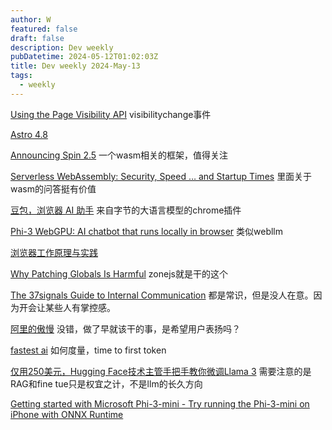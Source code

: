 ```yaml
---
author: W
featured: false
draft: false
description: Dev weekly
pubDatetime: 2024-05-12T01:02:03Z
title: Dev weekly 2024-May-13
tags:
  - weekly
---
```


[Using the Page Visibility API](https://developer.mozilla.org/en-US/blog/using-the-page-visibility-api/) visibilitychange事件

[Astro 4.8](https://astro.build/blog/astro-480/)

[Announcing Spin 2.5](https://www.fermyon.com/blog/announcing-spin-2-5) 一个wasm相关的框架，值得关注

[Serverless WebAssembly: Security, Speed … and Startup Times](https://thenewstack.io/serverless-webassembly-security-speed-and-startup-times/) 里面关于wasm的问答挺有价值

[豆包，浏览器 AI 助手](https://chromewebstore.google.com/detail/%E8%B1%86%E5%8C%85%EF%BC%8C%E6%B5%8F%E8%A7%88%E5%99%A8-ai-%E5%8A%A9%E6%89%8B/dbjibobgilijgolhjdcbdebjhejelffo?utm_source=landing_addchrome_first) 来自字节的大语言模型的chrome插件

[Phi-3 WebGPU: AI chatbot that runs locally in browser](https://huggingface.co/spaces/Xenova/experimental-phi3-webgpu) 类似webllm

[浏览器工作原理与实践](https://blog.poetries.top/browser-working-principle/)

[Why Patching Globals Is Harmful](https://kettanaito.com/blog/why-patching-globals-is-harmful) zonejs就是干的这个

[The 37signals Guide to Internal Communication](https://37signals.com/how-we-communicate/) 都是常识，但是没人在意。因为开会让某些人有掌控感。

[阿里的傲慢](https://mp.weixin.qq.com/s/889RDv6NhO0AFrJ6RtY5FQ) 没错，做了早就该干的事，是希望用户表扬吗？

[fastest ai](https://thefastest.ai/) 如何度量，time to first token

[仅用250美元，Hugging Face技术主管手把手教你微调Llama 3](https://www.jiqizhixin.com/articles/2024-05-06-8) 需要注意的是RAG和fine tue只是权宜之计，不是llm的长久方向

[Getting started with Microsoft Phi-3-mini - Try running the Phi-3-mini on iPhone with ONNX Runtime](https://techcommunity.microsoft.com/t5/microsoft-developer-community/getting-started-with-microsoft-phi-3-mini-try-running-the-phi-3/ba-p/4131885)

[]()

[]()

[]()

[]()

[]()

[]()

[]()

[]()

[]()

[]()

[]()

[]()

[]()

[]()

[]()

